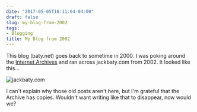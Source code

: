```yaml
---
date: "2017-05-05T16:11:04-04:00"
draft: false
slug: my-blog-from-2002
tags:
- Blogging
title: My Blog from 2002
---
```


This blog (baty.net) goes back to sometime in 2000. I was poking around the
[Internet Archives](https://archive.org/) and ran across jackbaty.com from 2002. It 
looked like this...

![jackbaty.com](/img/2017/jackbatydotcom2002.jpg)

I can't explain why those old posts aren't here, but I'm grateful that the Archive 
has copies. Wouldn't want writing like that to disappear, now would we?
